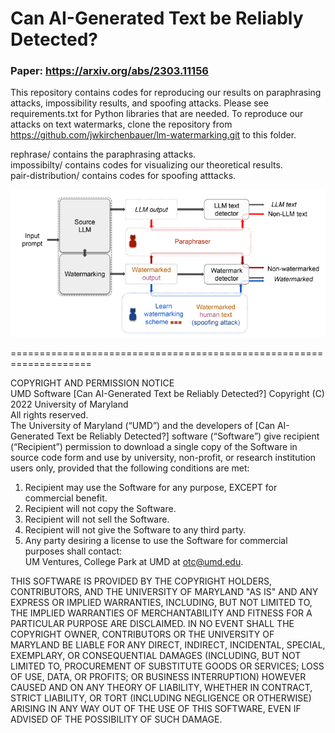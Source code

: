 # Can AI-Generated Text be Reliably Detected?
### Paper: https://arxiv.org/abs/2303.11156

This repository contains codes for reproducing our results on paraphrasing attacks, impossibility results, and spoofing attacks. Please see requirements.txt for Python libraries that are needed. To reproduce our attacks on text watermarks, clone the repository from https://github.com/jwkirchenbauer/lm-watermarking.git to this folder.

rephrase/ contains the paraphrasing attacks.<br/>
impossibilty/ contains codes for visualizing our theoretical results.<br/>
pair-distribution/ contains codes for spoofing atttacks.<br/>

![](title.png)

<p/>
====================================================================

COPYRIGHT AND PERMISSION NOTICE <br/>
UMD Software [Can AI-Generated Text be Reliably Detected?] Copyright (C) 2022 University of Maryland<br/>
All rights reserved.<br/>
The University of Maryland (“UMD”) and the developers of [Can AI-Generated Text be Reliably Detected?] software (“Software”) give recipient (“Recipient”) permission to download a single copy of the Software in source code form and use by university, non-profit, or research institution users only, provided that the following conditions are met:<br/>
1)	Recipient may use the Software for any purpose, EXCEPT for commercial benefit.<br/>
2)	Recipient will not copy the Software.<br/>
3)	Recipient will not sell the Software.<br/>
4)	Recipient will not give the Software to any third party.<br/>
5)	Any party desiring a license to use the Software for commercial purposes shall contact:<br/>
UM Ventures, College Park at UMD at otc@umd.edu.


THIS SOFTWARE IS PROVIDED BY THE COPYRIGHT HOLDERS, CONTRIBUTORS, AND THE UNIVERSITY OF MARYLAND "AS IS" AND ANY EXPRESS OR IMPLIED WARRANTIES, INCLUDING, BUT NOT LIMITED TO, THE IMPLIED WARRANTIES OF MERCHANTABILITY AND FITNESS FOR A PARTICULAR PURPOSE ARE DISCLAIMED. IN NO  EVENT SHALL THE COPYRIGHT OWNER, CONTRIBUTORS OR THE UNIVERSITY OF MARYLAND BE LIABLE FOR ANY DIRECT, INDIRECT, INCIDENTAL, SPECIAL, EXEMPLARY, OR CONSEQUENTIAL DAMAGES (INCLUDING, BUT NOT LIMITED TO,  PROCUREMENT OF SUBSTITUTE GOODS OR SERVICES; LOSS OF USE, DATA, OR PROFITS; OR BUSINESS INTERRUPTION) HOWEVER CAUSED AND ON ANY THEORY OF LIABILITY, WHETHER IN CONTRACT, STRICT LIABILITY, OR TORT (INCLUDING NEGLIGENCE OR OTHERWISE) ARISING IN ANY WAY OUT OF THE USE OF THIS SOFTWARE, EVEN IF ADVISED OF THE POSSIBILITY OF SUCH DAMAGE.<br/>
